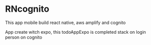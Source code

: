 # RNcognito
This app mobile build react native, aws amplify and cognito 

App create witch expo, this todoAppExpo is 
completed stack on login person on cognito